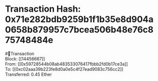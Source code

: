 
Transaction Hash: 0x71e282bdb9259b1f1b35e8d904a0658b879957c7bcea506b48e76c875748484e
====================================================================================
  
#💸Transaction  
Block: [[14456667]]  
From: [[0x59728544b08ab483533076417fbbb2fd0b17ce3a]]  
To: [[0xc02aaa39b223fe8d0a0e5c4f27ead9083c756cc2]]  
Transferred: 0.45 Ether
